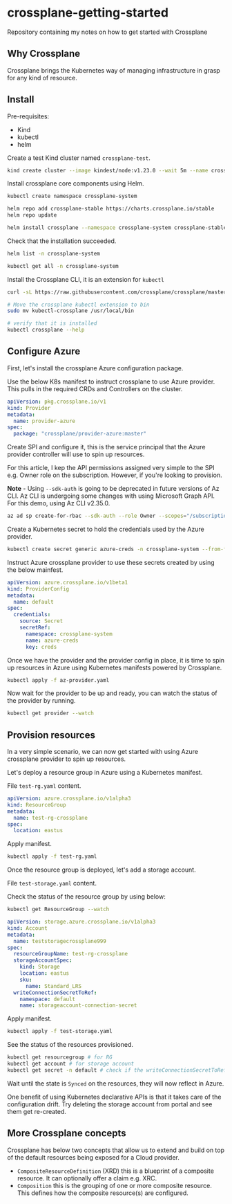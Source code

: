 # crossplane-getting-started

Repository containing my notes on how to get started with Crossplane

## Why Crossplane

Crossplane brings the Kubernetes way of managing infrastructure in grasp for any kind of resource.

## Install

Pre-requisites:

- Kind
- kubectl
- helm

Create a test Kind cluster named `crossplane-test`.

```bash
kind create cluster --image kindest/node:v1.23.0 --wait 5m --name crossplane-test
```

Install crossplane core components using Helm.

```bash
kubectl create namespace crossplane-system

helm repo add crossplane-stable https://charts.crossplane.io/stable
helm repo update

helm install crossplane --namespace crossplane-system crossplane-stable/crossplane
```

Check that the installation succeeded.

```bash
helm list -n crossplane-system

kubectl get all -n crossplane-system
```

Install the Crossplane CLI, it is an extension for `kubectl`

```bash
curl -sL https://raw.githubusercontent.com/crossplane/crossplane/master/install.sh | sh

# Move the crossplane kubectl extension to bin
sudo mv kubectl-crossplane /usr/local/bin

# verify that it is installed
kubectl crossplane --help
```

## Configure Azure

First, let's install the crossplane Azure configuration package.

Use the below K8s manifest to instruct crossplane to use Azure provider. This pulls in the required CRDs and Controllers on the cluster.

```yaml
apiVersion: pkg.crossplane.io/v1
kind: Provider
metadata:
  name: provider-azure
spec:
  package: "crossplane/provider-azure:master"
```

Create SPI and configure it, this is the service principal that the Azure provider controller will use to spin up resources.

For this article, I kep the API permissions assigned very simple to the SPI e.g. Owner role on the subscription. However, if you're looking to provision.

**Note** - Using `--sdk-auth` is going to be deprecated in future versions of Az CLI. Az CLI is undergoing some changes with using Microsoft Graph API. For this demo, using Az CLI v2.35.0.

```bash
az ad sp create-for-rbac --sdk-auth --role Owner --scopes="/subscriptions/ef95af99-ec71-4ee6-b018-8c4d3d0ebf73" -n "crossplane-sp-rbac" > "creds.json"
```

Create a Kubernetes secret to hold the credentials used by the Azure provider.

```bash
kubectl create secret generic azure-creds -n crossplane-system --from-file=creds=./creds.json
```

Instruct Azure crossplane provider to use these secrets created by using the below mainfest.

```yaml
apiVersion: azure.crossplane.io/v1beta1
kind: ProviderConfig
metadata:
  name: default
spec:
  credentials:
    source: Secret
    secretRef:
      namespace: crossplane-system
      name: azure-creds
      key: creds
```

Once we have the provider and the provider config in place, it is time to spin up resources in Azure using Kubernetes manifests powered by Crossplane.

```bash
kubectl apply -f az-provider.yaml
```

Now wait for the provider to be up and ready, you can watch the status of the provider by running.

```bash
kubectl get provider --watch
```

## Provision resources

In a very simple scenario, we can now get started with using Azure crossplane provider to spin up resources.

Let's deploy a resource group in Azure using a Kubernetes manifest.

File `test-rg.yaml` content.

```yaml
apiVersion: azure.crossplane.io/v1alpha3
kind: ResourceGroup
metadata:
  name: test-rg-crossplane
spec:
  location: eastus
```

Apply manifest.

```bash
kubectl apply -f test-rg.yaml
```

Once the resource group is deployed, let's add a storage account.

File `test-storage.yaml` content.

Check the status of the resource group by using below:

```bash
kubectl get ResourceGroup --watch
```

```yaml
apiVersion: storage.azure.crossplane.io/v1alpha3
kind: Account
metadata:
  name: teststoragecrossplane999
spec:
  resourceGroupName: test-rg-crossplane
  storageAccountSpec:
    kind: Storage
    location: eastus
    sku:
      name: Standard_LRS
  writeConnectionSecretToRef:
    namespace: default
    name: storageaccount-connection-secret
```

Apply manifest.

```bash
kubectl apply -f test-storage.yaml
```

See the status of the resources provisioned.

```bash
kubectl get resourcegroup # for RG
kubectl get account # for storage account
kubectl get secret -n default # check if the writeConnectionSecretToRef worked and created a secret
```

Wait until the state is `Synced` on the resources, they will now reflect in Azure.

One benefit of using Kubernetes declarative APIs is that it takes care of the configuration drift. Try deleting the storage account from portal and see them get re-created.

## More Crossplane concepts

Crossplane has below two concepts that allow us to extend and build on top of the default resources being exposed for a Cloud provider.

- `CompositeResourceDefinition` (XRD) this is a blueprint of a composite resource. It can optionally offer a claim e.g. XRC.
- `Composition` this is the grouping of one or more composite resource. This defines how the composite resource(s) are configured.
